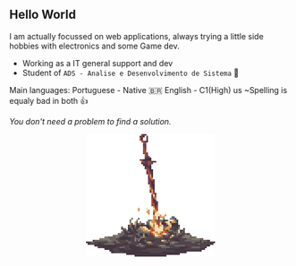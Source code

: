 ## Hello World
I am actually focussed on web applications, always trying a little side hobbies with electronics and some Game dev.

- Working as a IT general support and dev
- Student of `ADS - Analise e Desenvolvimento de Sistema` :robot: 

Main languages:
Portuguese - Native 🇧🇷
English - C1(High) us
~Spelling is equaly bad in both 👍

_You don't need a problem to find a solution._
<p align="center">
  <img src="src/gifs/bonfire-darksouls.gif" alt="Rest on bonfire" />
</p>
